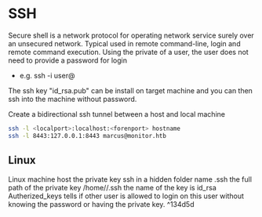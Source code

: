 # SSH
Secure shell  is a network protocol for operating network service surely over an unsecured network. Typical used in remote command-line, login and remote command execution. 
Using the private of a user, the user does not need to provide a password for login 
- e.g. ssh -i <private key> user@<server-ip> 

The ssh key "id_rsa.pub" can be install on target machine and you can then ssh into the machine without password.

Create a bidirectional ssh tunnel between a host and local machine

````bash
ssh -l <localport>:localhost:<forenport> hostname
ssh -l 8443:127.0.0.1:8443 marcus@monitor.htb
````

## Linux	
Linux machine host the private key ssh  in a hidden folder name .ssh the full path of the private key /home/<user>/.ssh the name of the key is id_rsa 
Autherized_keys tells if other user is allowed to login on this user without knowing the password or having the private key.  ^134d5d
	
	